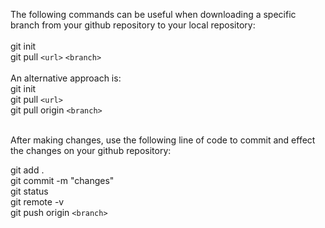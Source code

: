 The following commands can be useful when downloading a specific branch from your github repository to your local repository: <br>
<br>
git init<br>
git pull `<url>`  `<branch>` 
<br>
<br>
 An alternative approach is:
<br>
git init<br>
git pull `<url>` <br>
git pull origin `<branch>` 

<br>
After making changes, use the following line of code to commit and effect the changes on your github repository: <br>

git add . <br>
git commit -m "changes" <br>
git status <br>
git remote -v <br>
git push origin `<branch>`